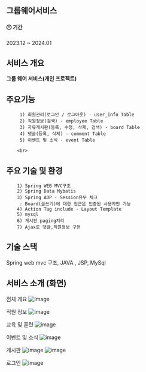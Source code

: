 
## 그룹웨어서비스

#### 🕛 기간

2023.12 ~ 2024.01

## 서비스 개요

<b>그룹 웨어 서비스(개인 프로젝트)</b>

 ## 주요기능 
         1) 회원관리(로그인 / 로그아웃) - user_info Table 
         2) 직원정보(검색) - employee Table 
         3) 자유게시판(등록, 수정, 삭제, 검색) - board Table
         4) 댓글(등록, 삭제) - comment Table
         5) 이벤트 및 소식 - event Table
        
        <br>
        
## 주요 기술 및 환경
        1) Spring WEB MVC구조 
        2) Spring Data Mybatis 
        3) Spring AOP - Session유무 체크 
         : Board(글쓰기)에 대한 접근은 인증된 사용자만 가능
        4) Action Tag include - Layout Template 
        5) mysql 
        6) 게시판 paging처리 
        7) Ajax로 댓글,직원정보 구현 

## 기술 스택
Spring web mvc 구조, JAVA , JSP, MySql


## 서비스 소개 (화면)
전체 개요
![image](https://github.com/98eogus/groupwareService/assets/129102082/dc038641-4e9b-4464-a7f0-42ff6ca3d017)

직원 정보
![image](https://github.com/98eogus/groupwareService/assets/129102082/55b51786-18ac-4836-a520-9d6375aeb4c2)

교육 및 훈련
![image](https://github.com/98eogus/groupwareService/assets/129102082/e3632d0a-3dc7-44bb-89b8-f28f1581760c)

이벤트 및 소식
![image](https://github.com/98eogus/groupwareService/assets/129102082/a1a90464-e11a-492d-9b0e-23d1530e58d6)

게시판
![image](https://github.com/98eogus/groupwareService/assets/129102082/cc03e612-194f-4806-b802-5d60f6095991)
![image](https://github.com/98eogus/groupwareService/assets/129102082/3a9b163d-b0fb-46c0-864a-9256ccf98643)

로그인
![image](https://github.com/98eogus/groupwareService/assets/129102082/0062aea9-7510-4b8a-8981-057bcb53e6cc)



